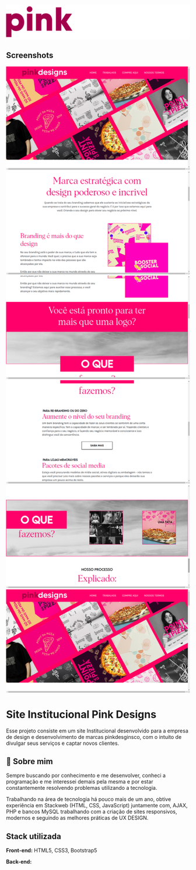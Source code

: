 ![Logo](./assets/images/logo-pink-design.png)

## Screenshots

![App Screenshot](./assets/screenshots/Captura%20de%20tela%20de%202022-10-28%2018-58-03.png)
![App Screenshot](./assets/screenshots/Captura%20de%20tela%20de%202022-10-28%2018-58-12.png)
![App Screenshot](./assets/screenshots/Captura%20de%20tela%20de%202022-10-28%2018-58-18.png)
![App Screenshot](./assets/screenshots/Captura%20de%20tela%20de%202022-10-28%2018-58-23.png)
![App Screenshot](./assets/screenshots/Captura%20de%20tela%20de%202022-10-28%2018-58-40.png)
![App Screenshot](./assets/screenshots/Captura%20de%20tela%20de%202022-10-28%2018-58-03.png)

# Site Institucional Pink Designs

Esse projeto consiste em um site Institucional desenvolvido para a empresa de design e desenvolvimento de marcas pinkdesginsco, com o intuito de divulgar seus serviços e captar novos clientes.

## 🚀 Sobre mim

Sempre buscando por conhecimento e me desenvolver, conheci a programação e me interessei demais pela mesma e por estar constantemente resolvendo problemas utilizando a tecnologia.

Trabalhando na área de tecnologia há pouco mais de um ano, obtive experiência em Stackweb (HTML, CSS, JavaScript) juntamente com, AJAX, PHP e bancos MySQL trabalhando com a criação de sites responsivos, modernos e seguindo as melhores práticas de UX DESIGN.

## Stack utilizada

**Front-end:** HTML5, CSS3, Bootstrap5

**Back-end:**
